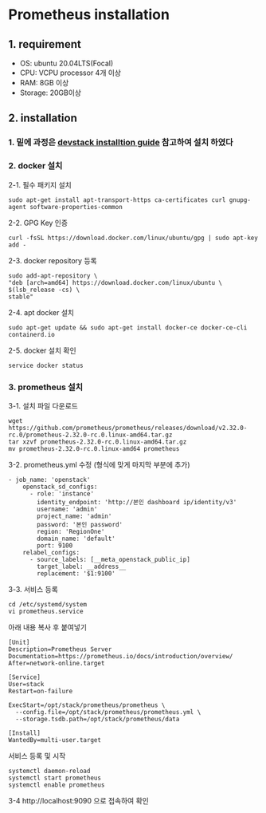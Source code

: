 # Prometheus installation
## 1. requirement
- OS: ubuntu 20.04LTS(Focal)
- CPU: VCPU processor 4개 이상 
- RAM: 8GB 이상
- Storage: 20GB이상
## 2. installation
### 1. 밑에 과정은 [devstack installtion guide](https://github.com/hyunchan-park/jcloud/blob/main/InstallationGuide.md) 참고하여 설치 하였다 

### 2. docker 설치
2-1. 필수 패키지 설치
```
sudo apt-get install apt-transport-https ca-certificates curl gnupg-agent software-properties-common
```
2-2. GPG Key 인증
```
curl -fsSL https://download.docker.com/linux/ubuntu/gpg | sudo apt-key add -
```
2-3. docker repository 등록
```
sudo add-apt-repository \
"deb [arch=amd64] https://download.docker.com/linux/ubuntu \
$(lsb_release -cs) \
stable"
```
2-4. apt docker 설치
```
sudo apt-get update && sudo apt-get install docker-ce docker-ce-cli containerd.io
```
2-5. docker 설치 확인
```
service docker status
```
### 3. prometheus 설치
3-1. 설치 파일 다운로드
```
wget https://github.com/prometheus/prometheus/releases/download/v2.32.0-rc.0/prometheus-2.32.0-rc.0.linux-amd64.tar.gz
tar xzvf prometheus-2.32.0-rc.0.linux-amd64.tar.gz
mv prometheus-2.32.0-rc.0.linux-amd64 prometheus
```
3-2. prometheus.yml 수정 (형식에 맞게 마지막 부분에 추가)
```
- job_name: 'openstack'
    openstack_sd_configs:
      - role: 'instance'
        identity_endpoint: 'http://본인 dashboard ip/identity/v3'
        username: 'admin'
        project_name: 'admin'
        password: '본인 password'
        region: 'RegionOne'
        domain_name: 'default'
        port: 9100
    relabel_configs:
      - source_labels: [__meta_openstack_public_ip]
        target_label: __address__
        replacement: '$1:9100'
```
3-3. 서비스 등록
```
cd /etc/systemd/system
vi prometheus.service
```
아래 내용 복사 후 붙여넣기
```
[Unit]
Description=Prometheus Server
Documentation=https://prometheus.io/docs/introduction/overview/
After=network-online.target

[Service]
User=stack
Restart=on-failure

ExecStart=/opt/stack/prometheus/prometheus \
  --config.file=/opt/stack/prometheus/prometheus.yml \
  --storage.tsdb.path=/opt/stack/prometheus/data

[Install]
WantedBy=multi-user.target
```
서비스 등록 및 시작
```
systemctl daemon-reload
systemctl start prometheus
systemctl enable prometheus
```
3-4 http://localhost:9090 으로 접속하여 확인

